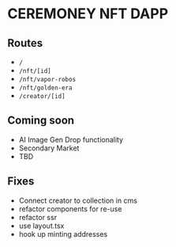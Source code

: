 # CEREMONEY NFT DAPP

## Routes

- `/`
- `/nft/[id]`
- `/nft/vapor-robos`
- `/nft/golden-era`
- `/creator/[id]`

## Coming soon

- AI Image Gen Drop functionality
- Secondary Market
- TBD

## Fixes

- Connect creator to collection in cms
- refactor components for re-use
- refactor ssr
- use layout.tsx
- hook up minting addresses
